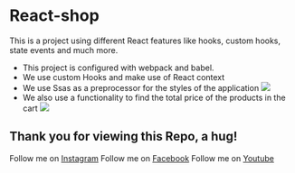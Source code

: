 # React-shop
This is a project using different React features like hooks, custom hooks, state events and much more.

- This project is configured with webpack and babel.
- We use custom Hooks and make use of React context
- We use Ssas as a preprocessor for the styles of the application
![](https://i.ibb.co/dL8WCzC/React-shop-Google-Chrome-24-09-2022-11-03-07-p-m.png)
- We also use a functionality to find the total price of the products in the cart
![](https://i.ibb.co/DL3wwKd/React-shop-Google-Chrome-24-09-2022-11-03-23-p-m.png)

## Thank you for viewing this Repo, a hug!

Follow me on [Instagram](https://www.instagram.com/dev_juan22/)
Follow me on [Facebook](https://www.facebook.com/juandavid.reyesbedoya.7)
Follow me on [Youtube](https://www.youtube.com/channel/UCacHqx898rhli-vmmjSmkWw)
